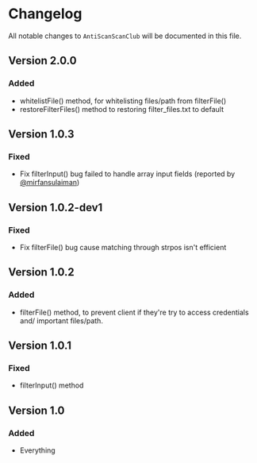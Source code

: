 # Changelog

All notable changes to `AntiScanScanClub` will be documented in this file.

## Version 2.0.0

### Added
-   whitelistFile() method, for whitelisting files/path from filterFile()
-   restoreFilterFiles() method to restoring filter_files.txt to default

## Version 1.0.3

### Fixed
-   Fix filterInput() bug failed to handle array input fields (reported by [@mirfansulaiman](https://github.com/mirfansulaiman))

## Version 1.0.2-dev1

### Fixed

-   Fix filterFile() bug cause matching through strpos isn't efficient

## Version 1.0.2

### Added

-   filterFile() method, to prevent client if they're try to access credentials and/ important files/path.

## Version 1.0.1

### Fixed

-   filterInput() method

## Version 1.0

### Added

-   Everything
